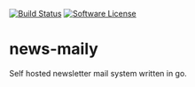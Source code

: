 [![Build Status](https://travis-ci.org/FilipNikolovski/news-maily.svg?branch=golang)](https://travis-ci.org/FilipNikolovski/news-maily)
[![Software License](https://img.shields.io/github/license/mashape/apistatus.svg)](LICENSE.md)

# news-maily

Self hosted newsletter mail system written in go.
